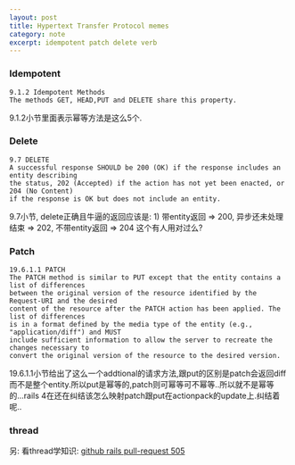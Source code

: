 ```yaml
---
layout: post
title: Hypertext Transfer Protocol memes
category: note
excerpt: idempotent patch delete verb
---
```


### Idempotent

    9.1.2 Idempotent Methods
    The methods GET, HEAD,PUT and DELETE share this property.

9.1.2小节里面表示幂等方法是这么5个.

### Delete

    9.7 DELETE
    A successful response SHOULD be 200 (OK) if the response includes an entity describing 
    the status, 202 (Accepted) if the action has not yet been enacted, or 204 (No Content)
    if the response is OK but does not include an entity.

9.7小节, delete正确且牛逼的返回应该是: 1) 带entity返回 => 200, 异步还未处理结束 => 202, 不带entity返回 => 204 这个有人用对过么?

### Patch

    19.6.1.1 PATCH
    The PATCH method is similar to PUT except that the entity contains a list of differences
    between the original version of the resource identified by the Request-URI and the desired
    content of the resource after the PATCH action has been applied. The list of differences
    is in a format defined by the media type of the entity (e.g., "application/diff") and MUST
    include sufficient information to allow the server to recreate the changes necessary to
    convert the original version of the resource to the desired version.

19.6.1.1小节给出了这么一个addtional的请求方法,跟put的区别是patch会返回diff而不是整个entity.所以put是幂等的,patch则可幂等可不幂等..所以就不是幂等的...rails 4在还在纠结该怎么映射patch跟put在actionpack的update上.纠结着呢..

### thread

另: 看thread学知识: [github rails pull-request 505](https://github.com/rails/rails/pull/505)